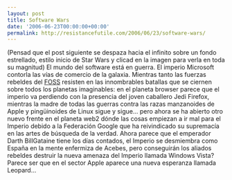 ```yaml
---
layout: post
title: Software Wars
date: '2006-06-23T00:00:00+00:00'
permalink: http://resistancefutile.com/2006/06/23/software-wars/
---
```

(Pensad que el post siguiente se despaza hacia el infinito sobre un fondo estrellado, estilo inicio de Star Wars y clicad en la imagen para verla en toda su magnitud)
El mundo del software está en guerra. El imperio Microsoft contorla las vías de comercio de la galaxia. Mientras tanto las fuerzas rebeldes del <a href="http://en.wikipedia.org/wiki/FOSS">FOSS</a> resisten en las innombrables batallas que se ciernen sobre todos los planetas imaginables: en el planeta browser parece que el imperio va perdiendo con la presencia del joven caballero Jedi Firefox, mientras la madre de todas las guerras contra las razas manzanoides de Apple y pingüinoides de Linux sigue y sigue... pero ahora se ha abierto otro nuevo frente en el planeta web2 dónde las cosas empiezan a ir mal para el Imperio debido a la Federación Google que ha reivindicado su supremacía en las artes de búsqueda de la verdad.
Ahora parece que el emperador Darth BillGataine tiene los días contados, el Imperio se desmiembra como España en la mente enfermiza de Acebes, pero conseguirán los aliados rebeldes destruir la nueva amenaza del Imperio llamada Windows Vista? Parece ser que en el sector Apple aparece una nueva esperanza llamada Leopard...

<a href="http://mshiltonj.com/software_wars/current/"><img style="display:block; margin:0px auto 10px; text-align:center;cursor:pointer; cursor:hand;" src="http://photos1.blogger.com/blogger/6639/1972/1600/software.png" border="0" alt="" /></a>
